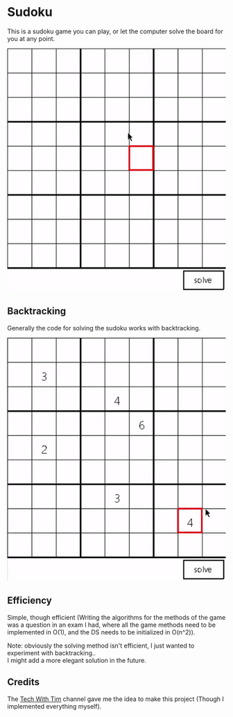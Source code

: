 # Sudoku
This is a sudoku game you can play, or let the computer solve the board for you at any point.

![sudoku game example](sudoku_example.gif)

## Backtracking
Generally the code for solving the sudoku works with backtracking.

![sudoku solution example](sudoku_solve.gif)

## Efficiency
Simple, though efficient (Writing the algorithms for the methods of the game was a question in 
an exam I had, where all the game methods need to be implemented in O(1), and the DS needs to be
initialized in O(n^2)).

Note: obviously the solving method isn't efficient, I just wanted to experiment with backtracking.. </br>
I might add a more elegant solution in the future.

## Credits
The [Tech With Tim](https://www.youtube.com/channel/UC4JX40jDee_tINbkjycV4Sg) channel gave me the idea to make this project (Though I implemented everything myself).
